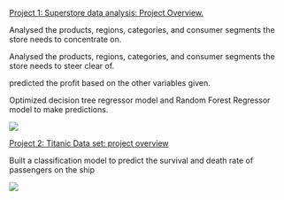 

[Project 1: Superstore data analysis: Project Overview.](https://github.com/Doosuur/Projects/blob/main/Superstore%20Project.ipynb)

Analysed the products, regions, categories, and consumer segments the store needs to concentrate on.

Analysed the products, regions, categories, and consumer segments the store needs to steer clear of.

predicted the profit based on the other variables given.

Optimized decision tree regressor model and Random Forest Regressor model to make predictions.

![](https://github.com/Doosuur/Doosuur_portfolio/blob/main/images/superstore.png)




[Project 2: Titanic Data set: project overview](https://github.com/Doosuur/Projects/blob/main/Titanic%20dataset.ipynb)

Built a classification model to predict the survival and death rate of passengers on the ship

![](https://github.com/Doosuur/Doosuur_portfolio/blob/main/images/Screenshot%20(177).png)
